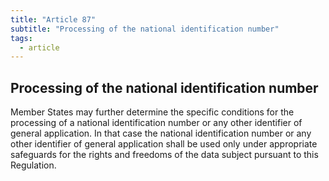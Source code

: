 ```yaml
---
title: "Article 87"
subtitle: "Processing of the national identification number"
tags:
  - article
---
```

## Processing of the national identification number

Member States may further determine the specific conditions for the processing of a national identification number or any other identifier of general application. In that case the national identification number or any other identifier of general application shall be used only under appropriate safeguards for the rights and freedoms of the data subject pursuant to this Regulation.
